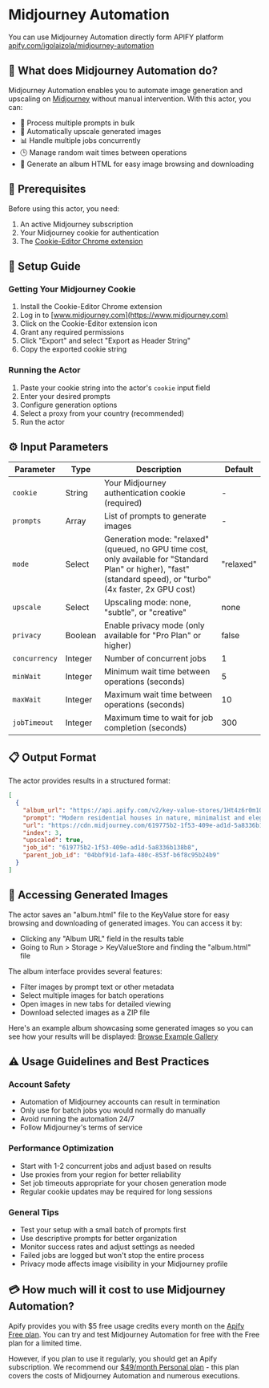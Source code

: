 # Midjourney Automation

You can use Midjourney Automation directly form APIFY platform [apify.com/igolaizola/midjourney-automation](https://apify.com/igolaizola/midjourney-automation)

## 🎨 What does Midjourney Automation do?

Midjourney Automation enables you to automate image generation and upscaling on [Midjourney](https://www.midjourney.com) without manual intervention. With this actor, you can:

- 🤖 Process multiple prompts in bulk
- 🔄 Automatically upscale generated images
- 📊 Handle multiple jobs concurrently
- 🕒 Manage random wait times between operations
- 📁 Generate an album HTML for easy image browsing and downloading

## 🔑 Prerequisites

Before using this actor, you need:

1. An active Midjourney subscription
2. Your Midjourney cookie for authentication
3. The [Cookie-Editor Chrome extension](https://chromewebstore.google.com/detail/cookie-editor/hlkenndednhfkekhgcdicdfddnkalmdm)

## 🚀 Setup Guide

### Getting Your Midjourney Cookie

1. Install the Cookie-Editor Chrome extension
2. Log in to [www.midjourney.com](https://www.midjourney.com)
3. Click on the Cookie-Editor extension icon
4. Grant any required permissions
5. Click "Export" and select "Export as Header String"
6. Copy the exported cookie string

### Running the Actor

1. Paste your cookie string into the actor's `cookie` input field
2. Enter your desired prompts
3. Configure generation options
4. Select a proxy from your country (recommended)
5. Run the actor

## ⚙️ Input Parameters

| Parameter     | Type    | Description                                                                                                                                                       | Default   |
| ------------- | ------- | ----------------------------------------------------------------------------------------------------------------------------------------------------------------- | --------- |
| `cookie`      | String  | Your Midjourney authentication cookie (required)                                                                                                                  | -         |
| `prompts`     | Array   | List of prompts to generate images                                                                                                                                | -         |
| `mode`        | Select  | Generation mode: "relaxed" (queued, no GPU time cost, only available for "Standard Plan" or higher), "fast" (standard speed), or "turbo" (4x faster, 2x GPU cost) | "relaxed" |
| `upscale`     | Select  | Upscaling mode: none, "subtle", or "creative"                                                                                                                     | none      |
| `privacy`     | Boolean | Enable privacy mode (only available for "Pro Plan" or higher)                                                                                                     | false     |
| `concurrency` | Integer | Number of concurrent jobs                                                                                                                                         | 1         |
| `minWait`     | Integer | Minimum wait time between operations (seconds)                                                                                                                    | 5         |
| `maxWait`     | Integer | Maximum wait time between operations (seconds)                                                                                                                    | 10        |
| `jobTimeout`  | Integer | Maximum time to wait for job completion (seconds)                                                                                                                 | 300       |

## 📋 Output Format

The actor provides results in a structured format:

```json
[
  {
    "album_url": "https://api.apify.com/v2/key-value-stores/1Ht4z6r0m1OfBqZs1/records/album.html#619775b2-1f53-409e-ad1d-5a8336b138b8_0",
    "prompt": "Modern residential houses in nature, minimalist and elegant architecture, large glass facades, surrounded by trees, mountains, or lakes, with sunlight streaming through --v 6.1",
    "url": "https://cdn.midjourney.com/619775b2-1f53-409e-ad1d-5a8336b138b8/0_0.png",
    "index": 3,
    "upscaled": true,
    "job_id": "619775b2-1f53-409e-ad1d-5a8336b138b8",
    "parent_job_id": "04bbf91d-1afa-480c-853f-b6f8c95b24b9"
  }
]
```

## 📸 Accessing Generated Images

The actor saves an "album.html" file to the KeyValue store for easy browsing and downloading of generated images. You can access it by:

- Clicking any "Album URL" field in the results table
- Going to Run > Storage > KeyValueStore and finding the "album.html" file

The album interface provides several features:

- Filter images by prompt text or other metadata
- Select multiple images for batch operations
- Open images in new tabs for detailed viewing
- Download selected images as a ZIP file

Here's an example album showcasing some generated images so you can see how your results will be displayed: [Browse Example Gallery](https://igolaizola.github.io/midjourney-automation/)

## ⚠️ Usage Guidelines and Best Practices

### Account Safety

- Automation of Midjourney accounts can result in termination
- Only use for batch jobs you would normally do manually
- Avoid running the automation 24/7
- Follow Midjourney's terms of service

### Performance Optimization

- Start with 1-2 concurrent jobs and adjust based on results
- Use proxies from your region for better reliability
- Set job timeouts appropriate for your chosen generation mode
- Regular cookie updates may be required for long sessions

### General Tips

- Test your setup with a small batch of prompts first
- Use descriptive prompts for better organization
- Monitor success rates and adjust settings as needed
- Failed jobs are logged but won't stop the entire process
- Privacy mode affects image visibility in your Midjourney profile

## 💳 How much will it cost to use Midjourney Automation?

Apify provides you with $5 free usage credits every month on the [Apify Free plan](https://apify.com/pricing). You can try and test Midjourney Automation for free with the Free plan for a limited time.

However, if you plan to use it regularly, you should get an Apify subscription. We recommend our [$49/month Personal plan](https://apify.com/pricing) - this plan covers the costs of Midjourney Automation and numerous executions.
